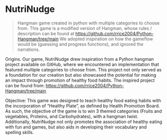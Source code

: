 # NutriNudge
> Hangman game created in python with multiple categories to choose from.
This game is a modified version of Hangman, whose rules / description 
can be found at https://github.com/rrice2004/Python-Hangman/tree/main
We adopted inspiration on how the gameflow would be (guessing and progress functions), and ignored
the narrations.

Origins. Our game, NutriNudge drew inspiration from a Python hangman project available on GitHub, where we encountered an implementation that featured multiple categories to choose from. This project not only served as a foundation for our creation but also showcased the potential for making an impact through promotion of healthy food habits. The inspired project can be found from: https://github.com/rrice2004/Python-Hangman/tree/main

Objective: This game was designed to teach healthy food eating habits with the incorporation of “Healthy Plate”, as defined by Health Promotion Board. As such, the objective of the game is to win 3 themed categories (Fruits and vegetables, Proteins, and Carbohydrates), with a hangman twist. Additionally,  NutriNudge not only promotes the association of healthy eating with fun and games, but also aids in developing their vocabulary and spelling skills. 